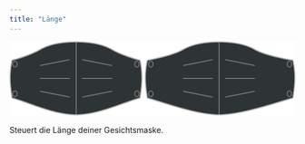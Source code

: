 ```yaml
---
title: "Länge"
---
```


![Längen-Option](./length.svg)

Steuert die Länge deiner Gesichtsmaske.




